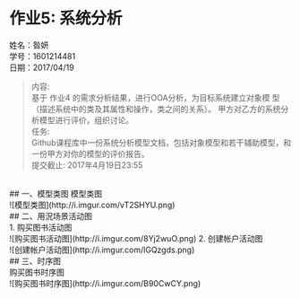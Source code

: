 # 作业5: 系统分析
姓名：昝妍<br>
学号：1601214481<br>
日期：2017/04/19<br>

>内容:<br>
基于 作业4 的需求分析结果，进行OOA分析，为目标系统建立对象模
型（描述系统中的类及其属性和操作，类之间的关系）。
甲方对乙方的系统分析模型进行评价，组织讨论。<br>
任务:<br>
>Github课程库中一份系统分析模型文档，包括对象模型和若干辅助模型，和一份甲方对你的模型的评价报告。<br>
>提交截止: 2017年4月19日23:55
<br>
## 一、模型类图
模型类图<br>
 ![模型类图](http://i.imgur.com/vT2SHYU.png)
<br>
## 二、用況场景活动图<br>
1. 购买图书活动图<br>
 ![购买图书活动图](http://i.imgur.com/8Yj2wuO.png)
2. 创建帐户活动图<br>
 ![创建帐户活动图](http://i.imgur.com/lGQzgds.png)
<br>
## 三、时序图<br>
购买图书时序图<br>
 ![购买图书时序图](http://i.imgur.com/B90CwCY.png)
